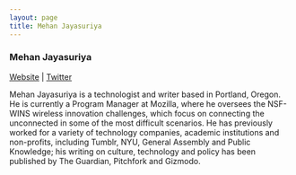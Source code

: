 ```yaml
---
layout: page
title: Mehan Jayasuriya
---
```

<h3>Mehan Jayasuriya</h3>
<!-- <img src="adnets.jpg" /> -->
<p><a href="http://mehan.info/" target="_blank">Website</a> | <a href="https://twitter.com/mehan_j" target="_blank">Twitter</a></p>
<p>Mehan Jayasuriya is a technologist and writer based in Portland, Oregon. He is currently a Program Manager at Mozilla, where he oversees the NSF-WINS wireless innovation challenges, which focus on connecting the unconnected in some of the most difficult scenarios. He has previously worked for a variety of technology companies, academic institutions and non-profits, including Tumblr, NYU, General Assembly and Public Knowledge; his writing on culture, technology and policy has been published by The Guardian, Pitchfork and Gizmodo.</p>

<!-- <hr />
<h2>Presenting</h2>
<h3></h3>
<p></p> -->